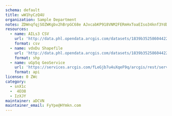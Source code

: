 ```yaml
---
schema: default
title: wW1hyCzQ4U 
organization: Sample Department 
notes: ZDWnqfqjSOZWKgbv2hBrpGC68e AJxcabKP918VNM2FERmHxToaEIso34knf3YdDP1QU ulYGXL7swOiR5kjiuBwpt7lhAQcNTzF 
resources:
  - name: AILs3 CSV
    url: 'http://data.phl.opendata.arcgis.com/datasets/1839b35258604422b0b520cbb668df0d_0.csv'
    format: csv
  - name: vdxDu Shapefile
    url: 'http://data.phl.opendata.arcgis.com/datasets/1839b35258604422b0b520cbb668df0d_0.zip'
    format: shp
  - name: uGp5q GeoService
    url: 'https://services.arcgis.com/fLeGjb7u4uXqeF9q/arcgis/rest/services/Air_Monitoring_Stations/FeatureServer/0/query'
    format: api
license: 0 ZWc 
category:
  - snX1c 
  -  4EO8 
  - IzXJY 
maintainer: aDCVN  
maintainer_email: FyYpe@HYmkn.com
---
```

